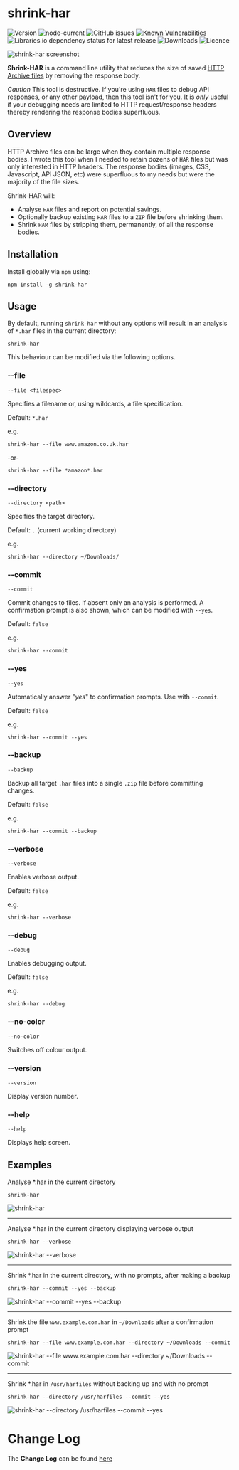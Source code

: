 
# shrink-har

![Version](https://img.shields.io/npm/v/shrink-har?style=plastic)
![node-current](https://img.shields.io/node/v/shrink-har?style=plastic)
![GitHub issues](https://img.shields.io/github/issues/markSmurphy/shrink-har?style=plastic)
[![Known Vulnerabilities](https://snyk.io/test/npm/shrink-har/badge.svg)](https://snyk.io/test/npm/shrink-har)
![Libraries.io dependency status for latest release](https://img.shields.io/librariesio/release/npm/shrink-har?style=plastic)
![Downloads](https://img.shields.io/npm/dm/shrink-har?style=plastic)
![Licence](https://img.shields.io/npm/l/shrink-har?style=plastic)

![shrink-har screenshot](https://via.placeholder.com/830x330?text=shrink-har%20Generic%20Screenshot)

**Shrink-HAR** is a command line utility that reduces the size of saved [HTTP Archive files](https://en.wikipedia.org/wiki/HAR_(file_format)) by removing the response body.

*Caution* This tool is destructive. If you're using `HAR` files to debug API responses, or any other payload, then this tool isn't for you. It is *only* useful if your debugging needs are limited to HTTP request/response headers thereby rendering the response bodies superfluous.

## Overview

HTTP Archive files can be large when they contain multiple response bodies. I wrote this tool when I needed to retain dozens of `HAR` files but was only interested in HTTP headers. The response bodies (images, CSS, Javascript, API JSON, etc) were superfluous to my needs but were the majority of the file sizes.

Shrink-HAR will:

* Analyse `HAR` files and report on potential savings.
* Optionally backup existing `HAR` files to a `ZIP` file before shrinking them.
* Shrink `HAR` files by stripping them, permanently, of all the response bodies.

## Installation

Install globally via `npm` using:

```shell
npm install -g shrink-har
```

## Usage

By default, running `shrink-har` without any options will result in an analysis of `*.har` files in the current directory:

```shell
shrink-har
```

This behaviour can be modified via the following options.

### --file <filespec>

`--file <filespec>`

Specifies a filename or, using wildcards, a file specification.

Default: `*.har`

e.g.

```shell
shrink-har --file www.amazon.co.uk.har
```

-or-

```shell
shrink-har --file *amazon*.har
```

### --directory

`--directory <path>`

Specifies the target directory.

Default: `.` (current working directory)

e.g.

```shell
shrink-har --directory ~/Downloads/
```

### --commit

`--commit`

Commit changes to files. If absent only an analysis is performed. A confirmation prompt is also shown, which can be modified with `--yes`.

Default: `false`

e.g.

```shell
shrink-har --commit
```

### --yes

`--yes`

Automatically answer "*yes*" to confirmation prompts. Use with `--commit`.

Default: `false`

e.g.

```shell
shrink-har --commit --yes
```

### --backup

``--backup``

Backup all target `.har` files into a single `.zip` file before committing changes.

Default: `false`

e.g.

```shell
shrink-har --commit --backup
```

### --verbose

`--verbose`

Enables verbose output.

Default: `false`

e.g.

```shell
shrink-har --verbose
```

### --debug

`--debug`

Enables debugging output.

Default: `false`

e.g.

```shell
shrink-har --debug
```

### --no-color

`--no-color`

Switches off colour output.

### --version

`--version`

Display version number.

### --help

`--help`

Displays help screen.

## Examples

Analyse *.har in the current directory

```shell
shrink-har
```

![shrink-har](https://via.placeholder.com/830x330?text=shrink-har)

---
Analyse *.har in the current directory displaying verbose output

```shell
shrink-har --verbose
```

![shrink-har --verbose](https://via.placeholder.com/830x330?text=shrink-har%20--verbose)

---
Shrink *.har in the current directory, with no prompts, after making a backup

```shell
shrink-har --commit --yes --backup
```

![shrink-har --commit --yes --backup](https://via.placeholder.com/830x330?text=shrink-har%20--commit%20--yes%20--backup)

---
Shrink the file `www.example.com.har` in `~/Downloads` after a confirmation prompt

```shell
shrink-har --file www.example.com.har --directory ~/Downloads --commit
```

![shrink-har --file www.example.com.har --directory ~/Downloads --commit](https://via.placeholder.com/830x330?text=shrink-har%20--file%20www.example.com.har%20--directory%20~/Downloads%20--commit)

---
Shrink *.har in `/usr/harfiles` without backing up and with no prompt

```shell
shrink-har --directory /usr/harfiles --commit --yes
```

![shrink-har --directory /usr/harfiles --commit --yes](https://via.placeholder.com/830x330?text=shrink-har%20--directory%20/usr/harfiles%20--commit%20--yes)

# Change Log

The **Change Log** can be found [here](CHANGELOG.md)
